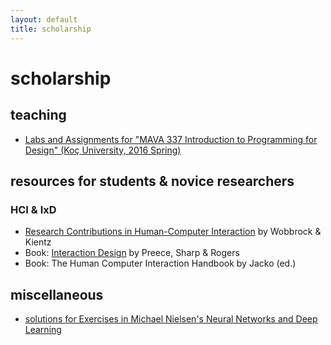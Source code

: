 ```yaml
---
layout: default
title: scholarship
---
```


# scholarship

## teaching

- [Labs and Assignments for "MAVA 337 Introduction to Programming for Design" (Koç University, 2016 Spring)](/scholarship/mava337-2016spring/)

## resources for students & novice researchers

### HCI & IxD

- [Research Contributions in Human-Computer Interaction](https://interactions.acm.org/archive/view/may-june-2016/research-contribution-in-human-computer-interaction) by Wobbrock & Kientz
- Book: [Interaction Design](http://www.id-book.com/) by Preece, Sharp & Rogers
- Book: The Human Computer Interaction Handbook by Jacko (ed.)

## miscellaneous

- [solutions for Exercises in Michael Nielsen's Neural Networks and Deep Learning](/scholarship/nndl/)
